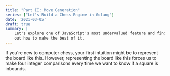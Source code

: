 ```yaml
---
title: "Part II: Move Generation"
series: ["Let's Build a Chess Engine in Golang"]
date: '2021-03-05'
draft: true
summary: |
    Let's explore one of JavaScript's most undervalued feature and find
    out how to make the best of it.
---
```


<script type='module' defer src='https://cdn.skypack.dev/chessboard-element'></script>
<script type='module' defer src='index.js'></script>
<div id='chessboard-styles'></div>

If you're new to computer chess, your first intuition might be to represent the board like this.
However, representing the board like this forces us to make four integer comparisons every time we want to know if a square is inbounds.

<figure class='max-w-lg h-96 mb-32'>
    <chess-board id='intro'
        style='max-width: 30rem; max-height: 30rem; margin: 0 auto'
        draggable-pieces
        position='start'>
    </chess-board>
</figure>
